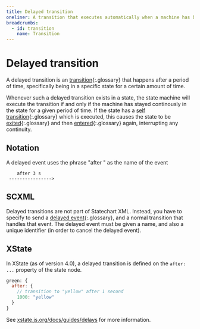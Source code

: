 ```yaml
---
title: Delayed transition
oneliner: A transition that executes automatically when a machine has been in a state for a particular amount of time
breadcrumbs:
  - id: transition
    name: Transition
---
```


# Delayed transition

A delayed transition is an [transition](transition.html){:.glossary} that happens after a period of time, specifically being in a specific state for a certain amount of time.

Whenever such a delayed transition exists in a state, the state machine will execute the transition if and only if the machine has stayed continously in the state for a given period of time. If the state has a [self transition](self-transition.html){:.glossary} which is executed, this causes the state to be [exited](exit.html){:.glossary} and then [entered](enter.html){:.glossary} again, interrupting any continuity.

## Notation

A delayed event uses the phrase "after <timespec>" as the name of the event

        after 3 s
     ---------------->

## SCXML

Delayed transitions are not part of Statechart XML. Instead, you have to specify to send a [delayed event](delayed-event.html){:.glossary}, and a normal transition that handles that event. The delayed event must be given a name, and also a unique identifier (in order to cancel the delayed event).

## XState

In XState (as of version 4.0), a delayed transition is defined on the `after: ...` property of the state node.

```js
green: {
  after: {
    // transition to "yellow" after 1 second
    1000: "yellow"
  }
}
```

See [xstate.js.org/docs/guides/delays](https://xstate.js.org/docs/guides/delays/) for more information.
